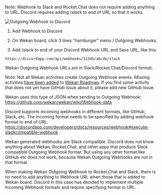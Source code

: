 Note: Webhook to Slack and Rocket.Chat does not require adding anything to URL. Discord requires adding /slack to end of URL so that it works.

<img src="https://wekan.github.io/outgoing-webhook-discord.gif" alt="Outgoing Webhook to Discord" />

1. Add Webhook to Discord

2. On Wekan board, click 3 lines "hamburger" menu / Outgoing Webhooks.

3. Add /slack to end of your Discord Webhook URL and Save URL, like this: 

```
https://discordapp.com/api/webhooks/12345/abcde/slack
```

Wekan Outgoing Webhook URLs are in Slack/Rocket.Chat/Discord format.

Note: Not all Wekan activities create Outgoing Webhook events. Missing activities [have been added](https://github.com/wekan/wekan/issues?utf8=%E2%9C%93&q=is%3Aissue+is%3Aopen+webhook) to [Wekan Roadmap](https://github.com/wekan/wekan/projects/2). If you find some activity that does not yet have GitHub issue about it, please add new GitHub issue.

Wekan uses this type of JSON when sending to Outgoing Webhook:
https://github.com/wekan/wekan/wiki/Webhook-data

Discord supports incoming webhooks in different formats, like GitHub, Slack, etc. The incoming format needs to be specified by adding webhook format to end of URL.
https://discordapp.com/developers/docs/resources/webhook#execute-slackcompatible-webhook

Wekan generated webhooks are Slack compatible. Discord does not know anything about Wekan, Rocket.Chat, and other apps that produce Slack compatible Outgoing Webhook format. But using any other format like GitHub etc does not work, because Wekan Outgoing Webhooks are not in that format.

When making Wekan Outgoing Webhook to Rocket.Chat and Slack, there is no need to add anything to Webhook URL when those that is added to Wekan board. Discord in this case has decided to implement multiple Incoming Webhook formats and require specifying format in URL.

